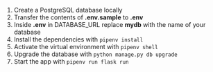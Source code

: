 1. Create a PostgreSQL database locally
2. Transfer the contents of **.env.sample** to **.env**
3. Inside **.env** in DATABASE_URL replace **mydb** with the name of your database 
4. Install the dependencies with `pipenv install`
5. Activate the virtual environment with `pipenv shell`
6. Upgrade the database with `python manage.py db upgrade`
7. Start the app with `pipenv run flask run`